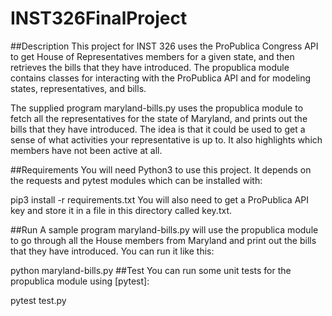 # INST326FinalProject
##Description
This project for INST 326 uses the ProPublica Congress API to get House of Representatives members for a given state, and then retrieves the bills that they have introduced. The propublica module contains classes for interacting with the ProPublica API and for modeling states, representatives, and bills.

The supplied program maryland-bills.py uses the propublica module to fetch all the representatives for the state of Maryland, and prints out the bills that they have introduced. The idea is that it could be used to get a sense of what activities your representative is up to. It also highlights which members have not been active at all.

##Requirements
You will need Python3 to use this project. It depends on the requests and pytest modules which can be installed with:

pip3 install -r requirements.txt
You will also need to get a ProPublica API key and store it in a file in this directory called key.txt.

##Run
A sample program maryland-bills.py will use the propublica module to go through all the House members from Maryland and print out the bills that they have introduced. You can run it like this:

python maryland-bills.py
##Test
You can run some unit tests for the propublica module using [pytest]:

pytest test.py
